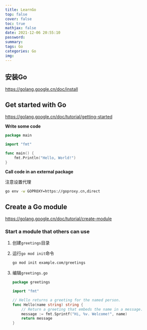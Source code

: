 ```yaml
---
title: LearnGo
top: false
cover: false
toc: true
mathjax: false
date: 2021-12-06 20:55:10
password:
summary:
tags: Go
categories: Go
img:
---
```


## 安装Go
<https://golang.google.cn/doc/install>

## Get started with Go
<https://golang.google.cn/doc/tutorial/getting-started>

**Write some code**
```go
package main

import "fmt"

func main() {
    fmt.Println("Hello, World!")
}
```

**Call code in an external package**

注意设置代理
```bash
go env -w GOPROXY=https://goproxy.cn,direct
```

## Create a Go module
<https://golang.google.cn/doc/tutorial/create-module>

### Start a module that others can use
1. 创建`greetings`目录

2. 运行`go mod init`命令
    ```bash
    go mod init example.com/greetings
    ``` 

3. 编辑`greetings.go`
    ```go
    package greetings

    import "fmt"

    // Hello returns a greeting for the named person.
    func Hello(name string) string {
        // Return a greeting that embeds the name in a message.
        message := fmt.Sprintf("Hi, %v. Welcome!", name)
        return message
    }
    ```
    